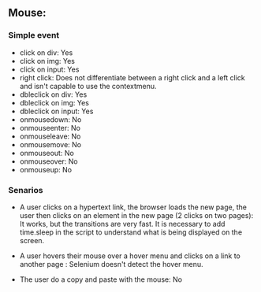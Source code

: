## Mouse:

### Simple event
* click on div: Yes
* click on img: Yes
* click on input: Yes
* right click: Does not differentiate between a right click and a left click and isn't capable to use the contextmenu.
* dbleclick on div: Yes
* dbleclick on img: Yes
* dbleclick on input: Yes
* onmousedown: No
* onmouseenter: No
* onmouseleave: No
* onmousemove: No
* onmouseout: No
* onmouseover: No
* onmouseup: No

### Senarios
* A user clicks on a hypertext link, the browser loads the new page, the user then clicks on an element in the new page (2 clicks on two pages):    It works, but the transitions are very fast. It is necessary to add time.sleep in the script to understand what is being displayed on the screen.

* A user hovers their mouse over a hover menu and clicks on a link to another page : Selenium doesn't detect the hover menu.

* The user do a copy and paste with the mouse: No 
